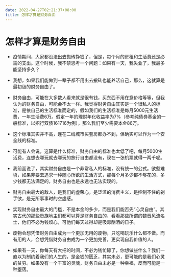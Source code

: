 ```yaml
---
date: 2022-04-27T02:21:37+08:00
title: 怎样才算是财务自由
---
```


# 怎样才算是财务自由

- 疫情期间，大家都没法出去搬砖挣钱了，但是，每个月的房租和生活费还是必需的支出。这个时候，我不禁思考一个问题：如果有一天，我失业了，我最多能坚持多久？

- 我想，如果我们能做到一辈子都不用出去搬砖也能养活自己，那么，这就算是最初级的财务自由了。

- 财务自由，可能在大多数人看来就是很有钱，买东西不用在意价格等等，但我认为的财务自由，可能会不太一样。我觉得财务自由其实是一个很私人的标准，是依自己的生活标准而定的，假如我们的生活标准是每月5000元生活费，一年生活费6万。假定一年的理财年化收益率为7%（参考纯债券基金的一般标准，以招行双债161716为例），那么我们至少需要本金86万。

- 这个标准其实并不高，连在二线城市买套房都办不到，但确实可以作为一个安全线的标准。

- 可能有人会说，这算是什么标准，财务自由的标准也太低了吧，每月5000生活费，连想去哪玩就去哪玩的旅行自由都没有，现在一张机票就得一两千呢。

- 我前面说了，其实财务自由是一个非常私人的标准，没有统一的公式。欲壑难填，如果非要去追求一种随心所欲的生活方式，那每个月多少都不够花的，多少钱都无法满足的，财务自由也是永远也无法实现的。

- 财务自由最大的敌人，是我们的虚荣心，是泛滥的消费主义，是控制不住的剁手欲，是无所事事时的空虚感。

- 实现财务自由最大的门槛，不是本金的多少，而是我们能否先“心灵自由”。其实古代的那些贵族地主们都可以算是财务自由的，看看那些所谓的魏晋风流名士，他们不必为钱烦心，可他们每天过得却是吸毒酗酒的日子。

- 废物会想凭借财务自由成为一个更加无用的废物，只吃喝玩乐什么都不做。而有用的人，会想凭借财务自由成为一个更加完善，更实现自我价值的人。

- 如果有一天，你每天有大把的时间，不必为钱忙碌了，你想做些什么？我们一直以为制约着我们的人生的，是金钱的匮乏，其实未必，更可能的是我们心灵的贫穷。如果没有一个丰富的灵魂，财务自由未必是一种幸福，反而可能是一种堕落。